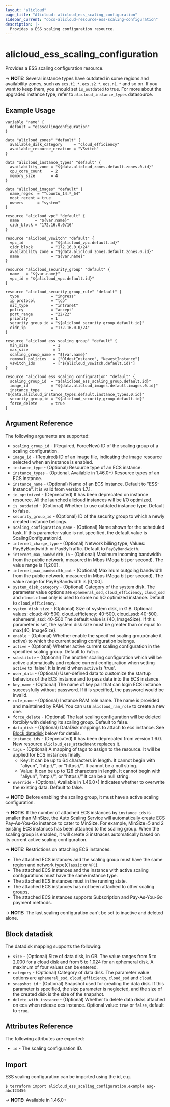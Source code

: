 ```yaml
---
layout: "alicloud"
page_title: "Alicloud: alicloud_ess_scaling_configuration"
sidebar_current: "docs-alicloud-resource-ess-scaling-configuration"
description: |-
  Provides a ESS scaling configuration resource.
---
```


# alicloud\_ess\_scaling\_configuration

Provides a ESS scaling configuration resource.

-> **NOTE:** Several instance types have outdated in some regions and availability zones, such as `ecs.t1.*`, `ecs.s2.*`, `ecs.n1.*` and so on. If you want to keep them, you should set `is_outdated` to true. For more about the upgraded instance type, refer to `alicloud_instance_types` datasource.

## Example Usage

```
variable "name" {
  default = "essscalingconfiguration"
}

data "alicloud_zones" "default" {
  available_disk_category     = "cloud_efficiency"
  available_resource_creation = "VSwitch"
}

data "alicloud_instance_types" "default" {
  availability_zone = "${data.alicloud_zones.default.zones.0.id}"
  cpu_core_count    = 2
  memory_size       = 4
}

data "alicloud_images" "default" {
  name_regex  = "^ubuntu_14.*_64"
  most_recent = true
  owners      = "system"
}

resource "alicloud_vpc" "default" {
  name       = "${var.name}"
  cidr_block = "172.16.0.0/16"
}

resource "alicloud_vswitch" "default" {
  vpc_id            = "${alicloud_vpc.default.id}"
  cidr_block        = "172.16.0.0/24"
  availability_zone = "${data.alicloud_zones.default.zones.0.id}"
  name              = "${var.name}"
}

resource "alicloud_security_group" "default" {
  name   = "${var.name}"
  vpc_id = "${alicloud_vpc.default.id}"
}

resource "alicloud_security_group_rule" "default" {
  type              = "ingress"
  ip_protocol       = "tcp"
  nic_type          = "intranet"
  policy            = "accept"
  port_range        = "22/22"
  priority          = 1
  security_group_id = "${alicloud_security_group.default.id}"
  cidr_ip           = "172.16.0.0/24"
}

resource "alicloud_ess_scaling_group" "default" {
  min_size           = 1
  max_size           = 1
  scaling_group_name = "${var.name}"
  removal_policies   = ["OldestInstance", "NewestInstance"]
  vswitch_ids        = ["${alicloud_vswitch.default.id}"]
}

resource "alicloud_ess_scaling_configuration" "default" {
  scaling_group_id  = "${alicloud_ess_scaling_group.default.id}"
  image_id          = "${data.alicloud_images.default.images.0.id}"
  instance_type     = "${data.alicloud_instance_types.default.instance_types.0.id}"
  security_group_id = "${alicloud_security_group.default.id}"
  force_delete      = true
}

```

## Argument Reference

The following arguments are supported:

* `scaling_group_id` - (Required, ForceNew) ID of the scaling group of a scaling configuration.
* `image_id` - (Required) ID of an image file, indicating the image resource selected when an instance is enabled.
* `instance_type` - (Optional) Resource type of an ECS instance.
* `instance_types` - (Optional, Available in 1.46.0+) Resource types of an ECS instance.
* `instance_name` - (Optional) Name of an ECS instance. Default to "ESS-Instance". It is valid from version 1.7.1.
* `io_optimized` - (Deprecated) It has been deprecated on instance resource. All the launched alicloud instances will be I/O optimized.
* `is_outdated` - (Optional) Whether to use outdated instance type. Default to false.
* `security_group_id` - (Optional) ID of the security group to which a newly created instance belongs.
* `scaling_configuration_name` - (Optional) Name shown for the scheduled task. If this parameter value is not specified, the default value is ScalingConfigurationId.
* `internet_charge_type` - (Optional) Network billing type, Values: PayByBandwidth or PayByTraffic. Default to `PayByBandwidth`.
* `internet_max_bandwidth_in` - (Optional) Maximum incoming bandwidth from the public network, measured in Mbps (Mega bit per second). The value range is [1,200].
* `internet_max_bandwidth_out` - (Optional) Maximum outgoing bandwidth from the public network, measured in Mbps (Mega bit per second). The value range for PayByBandwidth is [0,100].
* `system_disk_category` - (Optional) Category of the system disk. The parameter value options are `ephemeral_ssd`, `cloud_efficiency`, `cloud_ssd` and `cloud`. `cloud` only is used to some no I/O optimized instance. Default to `cloud_efficiency`.
* `system_disk_size` - (Optional) Size of system disk, in GiB. Optional values: cloud: 40-500, cloud_efficiency: 40-500, cloud_ssd: 40-500, ephemeral_ssd: 40-500 The default value is {40, ImageSize}. If this parameter is set, the system disk size must be greater than or equal to max{40, ImageSize}.
* `enable` - (Optional) Whether enable the specified scaling group(make it active) to which the current scaling configuration belongs.
* `active` - (Optional) Whether active current scaling configuration in the specified scaling group. Default to `false`.
* `substitute` - (Optional) The another scaling configuration which will be active automatically and replace current configuration when setting `active` to 'false'. It is invalid when `active` is 'true'.
* `user_data` - (Optional) User-defined data to customize the startup behaviors of the ECS instance and to pass data into the ECS instance.
* `key_name` - (Optional) The name of key pair that can login ECS instance successfully without password. If it is specified, the password would be invalid.
* `role_name` - (Optional) Instance RAM role name. The name is provided and maintained by RAM. You can use `alicloud_ram_role` to create a new one.
* `force_delete` - (Optional) The last scaling configuration will be deleted forcibly with deleting its scaling group. Default to false.
* `data_disk` - (Optional) DataDisk mappings to attach to ecs instance. See [Block datadisk](#block-datadisk) below for details.
* `instance_ids` - (Deprecated) It has been deprecated from version 1.6.0. New resource `alicloud_ess_attachment` replaces it.
* `tags` - (Optional) A mapping of tags to assign to the resource. It will be applied for ECS instances finally.
    - Key: It can be up to 64 characters in length. It cannot begin with "aliyun", "http://", or "https://". It cannot be a null string.
    - Value: It can be up to 128 characters in length. It cannot begin with "aliyun", "http://", or "https://" It can be a null string.
* `override` - (Optional, Available in 1.46.0+) Indicates whether to overwrite the existing data. Default to false.

-> **NOTE:** Before enabling the scaling group, it must have a active scaling configuration.

-> **NOTE:** If the number of attached ECS instances by `instance_ids` is smaller than MinSize, the Auto Scaling Service will automatically create ECS Pay-As-You-Go instance to cater to MinSize. For example, MinSize=5 and 2 existing ECS instances has been attached to the scaling group. When the scaling group is enabled, it will create 3 instnaces automatically based on its current active scaling configuration.

-> **NOTE:** Restrictions on attaching ECS instances:

   - The attached ECS instances and the scaling group must have the same region and network type(`Classic` or `VPC`).
   - The attached ECS instances and the instance with active scaling configurations must have the same instance type.
   - The attached ECS instances must in the running state.
   - The attached ECS instances has not been attached to other scaling groups.
   - The attached ECS instances supports Subscription and Pay-As-You-Go payment methods.

-> **NOTE:** The last scaling configuration can't be set to inactive and deleted alone.


## Block datadisk

The datadisk mapping supports the following:

* `size` - (Optional) Size of data disk, in GB. The value ranges from 5 to 2,000 for a cloud disk and from 5 to 1,024 for an ephemeral disk. A maximum of four values can be entered. 
* `category` - (Optional) Category of data disk. The parameter value options are `ephemeral_ssd`, `cloud_efficiency`, `cloud_ssd` and `cloud`.
* `snapshot_id` - (Optional) Snapshot used for creating the data disk. If this parameter is specified, the size parameter is neglected, and the size of the created disk is the size of the snapshot. 
* `delete_with_instance` - (Optional) Whether to delete data disks attached on ecs when release ecs instance. Optional value: `true` or `false`, default to `true`.

## Attributes Reference

The following attributes are exported:

* `id` - The scaling configuration ID.

## Import

ESS scaling configuration can be imported using the id, e.g.

```
$ terraform import alicloud_ess_scaling_configuration.example asg-abc123456
```

-> **NOTE:** Available in 1.46.0+